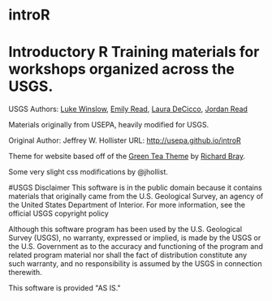 introR
======

Introductory R Training materials for workshops organized across the USGS. 
==

USGS Authors: [Luke Winslow](@lwinslow), [Emily Read](@eread-USGS), [Laura DeCicco](@ldecicco-USGS), [Jordan Read](@jread-USGS)

Materials originally from USEPA, heavily modified for USGS. 

Original Author: Jeffrey W. Hollister
URL: http://usepa.github.io/introR

Theme for website based off of the [Green Tea Theme](http://jekyllthemes.org/themes/green-tea/) by [Richard Bray](http://richbray.me/frap/).  

Some very slight css modifications by @jhollist.

#USGS Disclaimer
This software is in the public domain because it contains materials that originally came from the U.S. Geological Survey, an agency of the United States Department of Interior. For more information, see the official USGS copyright policy

Although this software program has been used by the U.S. Geological Survey (USGS), no warranty, expressed or implied, is made by the USGS or the U.S. Government as to the accuracy and functioning of the program and related program material nor shall the fact of distribution constitute any such warranty, and no responsibility is assumed by the USGS in connection therewith.

This software is provided "AS IS."

